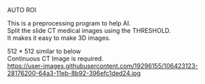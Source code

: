 
AUTO ROI

This is a preprocessing program to help AI.     
Split the slide CT medical images using the THRESHOLD.     
It makes it easy to make 3D images.     

512 * 512 similar to below     
Continuous CT Image is required.    
https://user-images.githubusercontent.com/19296155/106423123-28176200-64a3-11eb-8b92-396efc1ded24.jpg

